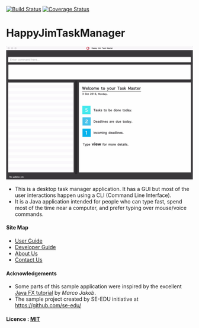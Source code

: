 [![Build Status](https://travis-ci.org/CS2103AUG2016-W09-C2/main.svg?branch=master)](https://travis-ci.org/CS2103AUG2016-W09-C2/main)
[![Coverage Status](https://coveralls.io/repos/github/CS2103AUG2016-W09-C2/main/badge.svg?branch=development)](https://coveralls.io/github/CS2103AUG2016-W09-C2/main?branch=development)
# HappyJimTaskManager

<img src="docs/images/Ui.JPG" width="600"><br>

* This is a desktop task manager application. It has a GUI but most of the user interactions happen using 
  a CLI (Command Line Interface).
* It is a Java application intended for people who can type fast, spend most of the time near a computer, and prefer typing over mouse/voice commands.

#### Site Map
* [User Guide](docs/UserGuide.md) 
* [Developer Guide](docs/DeveloperGuide.md) 
* [About Us](docs/AboutUs.md)
* [Contact Us](docs/ContactUs.md)


#### Acknowledgements

* Some parts of this sample application were inspired by the excellent 
  [Java FX tutorial](http://code.makery.ch/library/javafx-8-tutorial/) by *Marco Jakob*. 
* The sample project created by SE-EDU initiative at https://github.com/se-edu/

#### Licence : [MIT](LICENSE)
